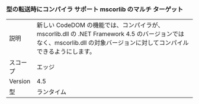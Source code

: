### <a name="compiler-support-for-type-forwarding-when-multi-targeting-mscorlib"></a>型の転送時にコンパイラ サポート mscorlib のマルチ ターゲット

|   |   |
|---|---|
|説明|新しい CodeDOM の機能では、コンパイラが、mscorlib.dll の .NET Framework 4.5 のバージョンではなく、mscorlib.dll の対象バージョンに対してコンパイルできるようにします。|
|スコープ|エッジ|
|Version|4.5|
|型|ランタイム|


